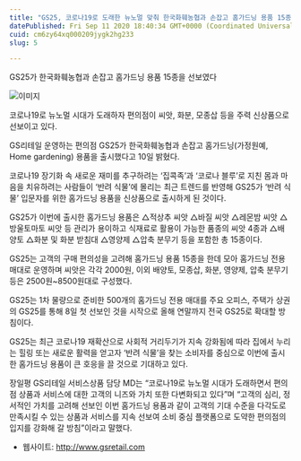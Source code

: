 ```yaml
---
title: "GS25, 코로나19로 도래한 뉴노멀 맞춰 한국화훼농협과 손잡고 홈가드닝 용품 15종 선봬"
datePublished: Fri Sep 11 2020 18:40:34 GMT+0000 (Coordinated Universal Time)
cuid: cm6zy64xq000209jygk2hg233
slug: 5

---
```



GS25가 한국화훼농협과 손잡고 홈가드닝 용품 15종을 선보였다

![이미지](https://cdn.hashnode.com/res/hashnode/image/upload/v1739246012228/b441ab21-c961-454b-aaf8-897ec18be5ee.jpeg)

코로나19로 뉴노멀 시대가 도래하자 편의점이 씨앗, 화분, 모종삽 등을 주력 신상품으로 선보이고 있다.

GS리테일 운영하는 편의점 GS25가 한국화훼농협과 손잡고 홈가드닝(가정원예, Home gardening) 용품을 출시했다고 10일 밝혔다.

코로나19 장기화 속 새로운 재미를 추구하려는 ‘집콕족’과 ‘코로나 블루’로 지친 몸과 마음을 치유하려는 사람들이 ‘반려 식물’에 몰리는 최근 트렌드를 반영해 GS25가 ‘반려 식물’ 입문자를 위한 홈가드닝 용품을 신상품으로 출시하게 된 것이다.

GS25가 이번에 출시한 홈가드닝 용품은 △적상추 씨앗 △바질 씨앗 △레몬밤 씨앗 △방울토마토 씨앗 등 관리가 용이하고 식재료로 활용이 가능한 품종의 씨앗 4종과 △배양토 △화분 및 화분 받침대 △영양제 △압축 분무기 등을 포함한 총 15종이다.

GS25는 고객의 구매 편의성을 고려해 홈가드닝 용품 15종을 한데 모아 홈가드닝 전용 매대로 운영하며 씨앗은 각각 2000원, 이외 배양토, 모종삽, 화분, 영양제, 압축 분무기 등은 2500원~8500원대로 구성했다.

GS25는 1차 물량으로 준비한 500개의 홈가드닝 전용 매대를 주요 오피스, 주택가 상권의 GS25를 통해 8일 첫 선보인 것을 시작으로 올해 연말까지 전국 GS25로 확대할 방침이다.

GS25는 최근 코로나19 재확산으로 사회적 거리두기가 지속 강화됨에 따라 집에서 누리는 힐링 또는 새로운 활력을 얻고자 ‘반려 식물’을 찾는 소비자를 중심으로 이번에 출시한 홈가드닝 용품이 큰 호응을 끌 것으로 기대하고 있다.

장일평 GS리테일 서비스상품 담당 MD는 “코로나19로 뉴노멀 시대가 도래하면서 편의점 상품과 서비스에 대한 고객의 니즈와 가치 또한 다변화되고 있다”며 “고객의 심리, 정서적인 가치를 고려해 선보인 이번 홈가드닝 용품과 같이 고객의 기대 수준을 다각도로 만족시킬 수 있는 상품과 서비스를 지속 선보여 소비 중심 플랫폼으로 도약한 편의점의 입지를 강화해 갈 방침”이라고 말했다.

- 웹사이트: http://www.gsretail.com